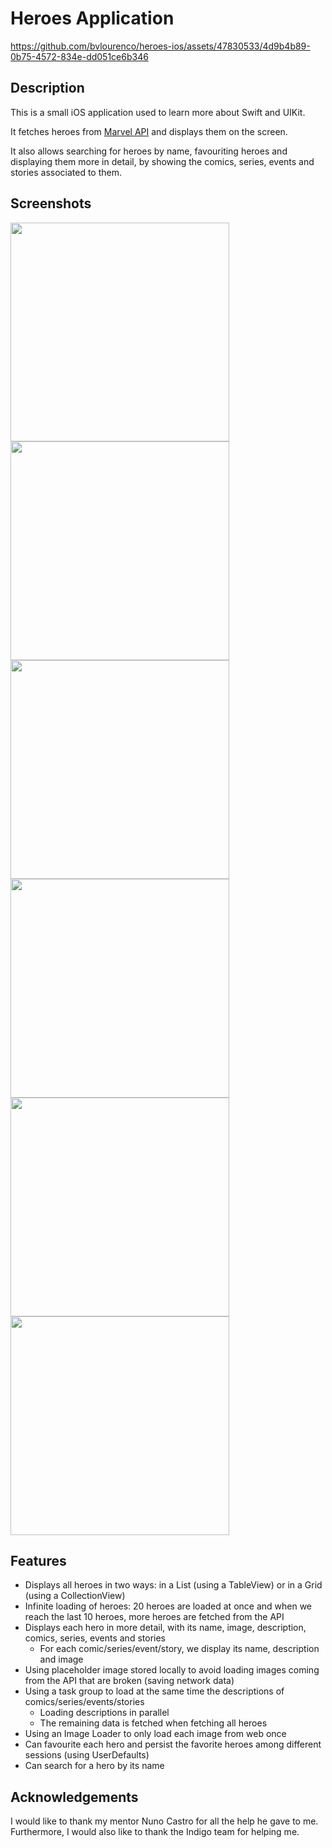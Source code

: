 # Heroes Application

https://github.com/bvlourenco/heroes-ios/assets/47830533/4d9b4b89-0b75-4572-834e-dd051ce6b346

## Description

This is a small iOS application used to learn more about Swift and UIKit.

It fetches heroes from [Marvel API](https://developer.marvel.com/) and displays them on the screen. 

It also allows searching for heroes by name, favouriting heroes and displaying them more in detail, by showing the comics, series, events and stories associated to them.

## Screenshots

<p float="left">
    <img src="./Others/Images/image1.png" width="350" />
    <img src="./Others/Images/image2.png" width="350" /> 
    <img src="./Others/Images/image3.png" width="350" />
    <img src="./Others/Images/image4.png" width="350" />
    <img src="./Others/Images/image5.png" width="350" />
    <img src="./Others/Images/image6.png" width="350" />
</p>


## Features
- Displays all heroes in two ways: in a List (using a TableView) or in a Grid (using a CollectionView)
- Infinite loading of heroes: 20 heroes are loaded at once and when we reach the last 10 heroes, more heroes are fetched from the API
- Displays each hero in more detail, with its name, image, description, comics, series, events and stories
  - For each comic/series/event/story, we display its name, description and image
- Using placeholder image stored locally to avoid loading images coming from the API that are broken (saving network data)
- Using a task group to load at the same time the descriptions of comics/series/events/stories
  - Loading descriptions in parallel
  - The remaining data is fetched when fetching all heroes
- Using an Image Loader to only load each image from web once
- Can favourite each hero and persist the favorite heroes among different sessions (using UserDefaults)
- Can search for a hero by its name

## Acknowledgements
I would like to thank my mentor Nuno Castro for all the help he gave to me. 
Furthermore, I would also like to thank the Indigo team for helping me.
